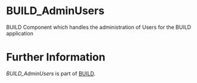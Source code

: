 BUILD_AdminUsers
===========

BUILD Component which handles the administration of Users for the BUILD application

Further Information
======================

*BUILD_AdminUsers* is part of [BUILD](https://github.com/SAP/BUILD/blob/master/README.md).